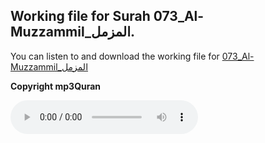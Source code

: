 
## Working file for Surah 073_Al-Muzzammil_المزمل.

You can listen to and download the working file for [073_Al-Muzzammil_المزمل](https://server13.mp3quran.net/husr/073.mp3)

**Copyright mp3Quran**

<audio controls src="https://server13.mp3quran.net/husr/073.mp3"></audio>


